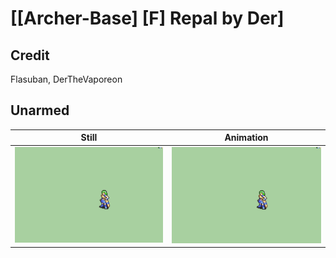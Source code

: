 # [\[Archer-Base\] \[F\] Repal by Der]

## Credit

Flasuban, DerTheVaporeon
	
## Unarmed

| Still | Animation |
| :---: | :-------: |
| ![Unarmed still](./Unarmed_000.png) | ![Unarmed animation](./Unarmed.gif) |

